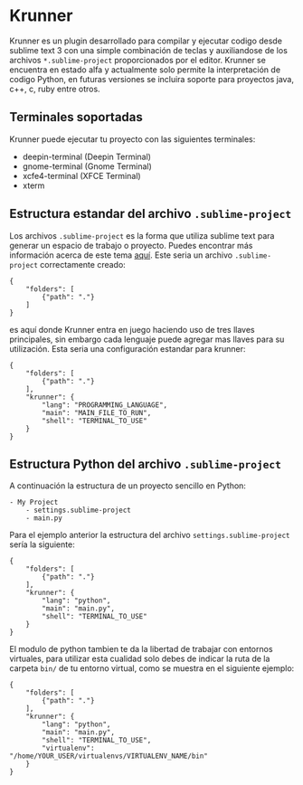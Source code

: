 # Krunner
Krunner es un plugin desarrollado para compilar y ejecutar codigo desde sublime text 3 con una simple combinación de teclas y auxiliandose de los archivos `*.sublime-project` proporcionados por el editor.
Krunner se encuentra en estado alfa y actualmente solo permite la interpretación de codigo Python, en futuras versiones se incluira soporte para proyectos java, c++, c, ruby entre otros.

## Terminales soportadas
Krunner puede ejecutar tu proyecto con las siguientes terminales:

 - deepin-terminal (Deepin Terminal)
 - gnome-terminal (Gnome Terminal)
 - xcfe4-terminal (XFCE Terminal)
 - xterm

## Estructura estandar del archivo `.sublime-project`
Los archivos `.sublime-project` es la forma que utiliza sublime text para generar un espacio de trabajo o proyecto. Puedes encontrar más información acerca de este tema [aquí](https://www.sublimetext.com/docs/3/projects.html). Este seria un archivo `.sublime-project` correctamente creado:

    {
		"folders": [
			{"path": "."}
		]
	}
es aquí donde Krunner entra en juego haciendo uso de tres llaves principales,
sin embargo cada lenguaje puede agregar mas llaves para su utilización. Esta seria una configuración estandar para krunner:

    {
		"folders": [
			{"path": "."}
	    ],
	    "krunner": {
		    "lang": "PROGRAMMING_LANGUAGE",
		    "main": "MAIN_FILE_TO_RUN",
		    "shell": "TERMINAL_TO_USE"
	    }
	}

## Estructura Python del archivo `.sublime-project`
A continuación la estructura de un proyecto sencillo en Python:

    - My Project
	    - settings.sublime-project
	    - main.py
Para el ejemplo anterior la estructura del archivo `settings.sublime-project` sería la siguiente:

    {
		"folders": [
			{"path": "."}
	    ],
	    "krunner": {
		    "lang": "python",
		    "main": "main.py",
		    "shell": "TERMINAL_TO_USE"
	    }
    }
El modulo de python tambien te da la libertad de trabajar con entornos virtuales, para utilizar esta cualidad solo debes de indicar la ruta de la carpeta `bin/` de tu entorno virtual, como se muestra en el siguiente ejemplo:

    {
		"folders": [
			{"path": "."}
	    ],
	    "krunner": {
		    "lang": "python",
		    "main": "main.py",
		    "shell": "TERMINAL_TO_USE",
		    "virtualenv": "/home/YOUR_USER/virtualenvs/VIRTUALENV_NAME/bin"
	    }
    }
